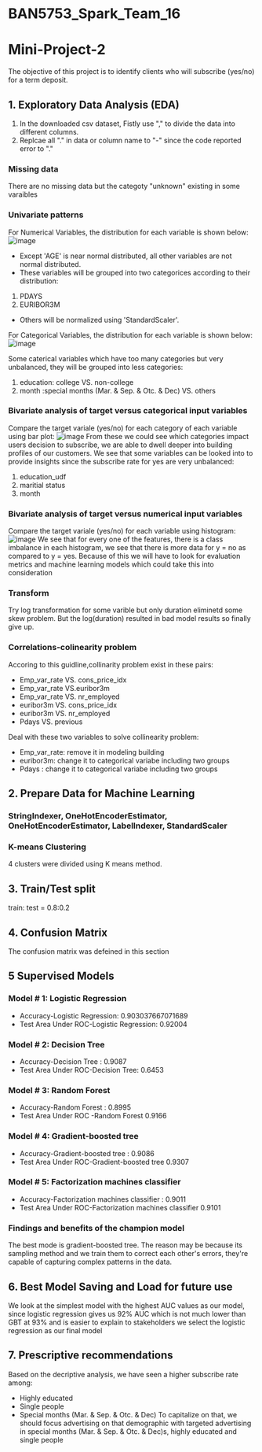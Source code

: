 # BAN5753_Spark_Team_16
# Mini-Project-2
The objective of this project is to identify clients who will subscribe (yes/no) for a term deposit.
## 1. Exploratory Data Analysis (EDA)
1. In the downloaded csv dataset, Fistly use "," to divide the data into different columns.
2. Replcae all "." in data or column name to "-" since the code reported error to "."
###  Missing data
There are no missing data but the categoty "unknown" existing in some varaibles
### Univariate patterns
For Numerical Variables, the distribution for each variable is shown below: 
![image](https://github.com/snowandsnow-snow/BAN5753_Spark_Team_16/assets/63618493/039924ba-b4ce-4af3-afdd-a231ca29f910)

* Except 'AGE' is near normal distributed, all other variables are not normal distributed.
* These variables will be grouped into two categorices according to their distribution:
1. PDAYS
2. EURIBOR3M
* Others will be normalized using 'StandardScaler'.

For Categorical Variables, the distribution for each variable is shown below:
![image](https://github.com/snowandsnow-snow/BAN5753_Spark_Team_16/assets/63618493/2a666dde-0586-4cb1-bd7d-25bf5a173585)

Some caterical variables which have too many categories but very unbalanced, they will be grouped into less categories:
1. education: college VS. non-college
2. month :special months (Mar. & Sep. & Otc. & Dec) VS. others
   
### Bivariate analysis of target versus categorical input variables
Compare the target variale (yes/no) for each category of each variable using bar plot:
![image](https://github.com/snowandsnow-snow/BAN5753_Spark_Team_16/assets/63618493/48cbd492-1b09-4a84-9c8a-5fc1a8b684cb)
From these we could see which categories impact users decision to subscribe, we are able to dwell deeper into building  profiles of our customers.
We see that some variables can be looked into to provide insights since the subscribe rate for yes are very unbalanced:
1. education_udf
2. maritial status
3. month

### Bivariate analysis of target versus numerical input variables
Compare the target variale (yes/no) for each variable using histogram:
![image](https://github.com/snowandsnow-snow/BAN5753_Spark_Team_16/assets/63618493/aafdbc16-3819-4aa7-aa05-d8082e6e4c8d)
We see that for every one of the features, there is a class imbalance in each histogram, we see that there is more data for y = no as compared to y = yes.
Because of this we will have to look for evaluation metrics and machine learning models which could take this into consideration


### Transform
Try log transformation for some varible but only duration eliminetd some skew problem. But the log(duration) resulted in bad model results so finally give up.
### Correlations-colinearity problem
Accoring to this guidline,collinarity problem exist in these pairs:
* Emp_var_rate VS. cons_price_idx
* Emp_var_rate VS.euribor3m
* Emp_var_rate VS. nr_employed
* euribor3m VS. cons_price_idx
* euribor3m VS. nr_employed
* Pdays VS. previous

Deal with these two variables to solve collinearity problem:
* Emp_var_rate: remove it in modeling building
* euribor3m: change it to categorical variabe including two groups
* Pdays : change it to categorical variabe including two groups 


## 2. Prepare Data for Machine Learning
### StringIndexer, OneHotEncoderEstimator, OneHotEncoderEstimator, LabelIndexer, StandardScaler
### K-means Clustering
4 clusters were divided using K means method.
## 3. Train/Test split
train: test = 0.8:0.2
## 4. Confusion Matrix
The confusion matrix was defeined in this section
## 5 Supervised Models
### Model # 1: Logistic Regression
* Accuracy-Logistic Regression:  0.903037667071689
* Test Area Under ROC-Logistic Regression: 0.92004
### Model # 2: Decision Tree
 * Accuracy-Decision Tree :   0.9087
 * Test Area Under ROC-Decision Tree: 0.6453
### Model # 3: Random Forest
* Accuracy-Random Forest :  0.8995
* Test Area Under ROC -Random Forest 0.9166
### Model # 4: Gradient-boosted tree
* Accuracy-Gradient-boosted tree :  0.9086
* Test Area Under ROC-Gradient-boosted tree 0.9307
###  Model # 5: Factorization machines classifier
* Accuracy-Factorization machines classifier :  0.9011
* Test Area Under ROC-Factorization machines classifier 0.9101
### Findings and benefits of the champion model
The best mode is gradient-boosted tree. The reason may be because its sampling method and we train them to correct each other's errors, they're capable of capturing complex patterns in the data.
## 6. Best Model Saving and Load for future use
We look at the simplest model with the highest AUC values as our model, since logistic regression gives us 92% AUC which is not much lower than GBT at 93%  and is easier to explain to stakeholders we select the logistic regression as our final model

## 7. Prescriptive recommendations
Based on the decriptive analysis, we have seen a higher subscribe rate among:

* Highly educated
* Single people
* Special months (Mar. & Sep. & Otc. & Dec)
To capitalize on that, we should focus advertising on that demographic with targeted advertising in special months (Mar. & Sep. & Otc. & Dec)s, highly educated and single people
